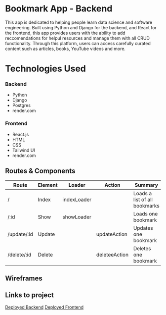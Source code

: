 # Bookmark App - Backend

This app is dedicated to helping people learn data science and software engineering. Built using Python and Django for the backend, and React for the frontend, this app provides users with the ability to add reccomendations for helpul resources and manage them with all CRUD functionality. 
Through this platform, users can access carefully curated content such as articles, books, YouTube videos and more. 

# Technologies Used

### Backend

* Python
* Django
* Postgres
* render.com

### Frontend

* React.js
* HTML
* CSS
* Tailwind UI
* render.com

## Routes & Components

| Route	| Element |	Loader | Action	| Summary
| --- | --- | --- | --- | --- |
| / | Index | indexLoader |  | Loads a list of all bookmarks
| /:id | Show | showLoader |  | Loads one bookmark
| /update/:id | Update | | updateAction | Updates one bookmark
| /delete/:id | Delete | | deleteeAction | Deletes one bookmark


## Wireframes

## Links to project

[Deployed Backend](https://project4-backend.onrender.com)
[Deployed Frontend](https://project4-frontend.onrender.com)
